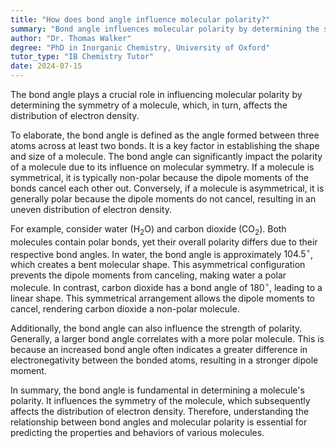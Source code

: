 ```yaml
---
title: "How does bond angle influence molecular polarity?"
summary: "Bond angle influences molecular polarity by determining the symmetry of the molecule, which affects the distribution of electron density."
author: "Dr. Thomas Walker"
degree: "PhD in Inorganic Chemistry, University of Oxford"
tutor_type: "IB Chemistry Tutor"
date: 2024-07-15
---
```


The bond angle plays a crucial role in influencing molecular polarity by determining the symmetry of a molecule, which, in turn, affects the distribution of electron density.

To elaborate, the bond angle is defined as the angle formed between three atoms across at least two bonds. It is a key factor in establishing the shape and size of a molecule. The bond angle can significantly impact the polarity of a molecule due to its influence on molecular symmetry. If a molecule is symmetrical, it is typically non-polar because the dipole moments of the bonds cancel each other out. Conversely, if a molecule is asymmetrical, it is generally polar because the dipole moments do not cancel, resulting in an uneven distribution of electron density.

For example, consider water ($\text{H}_2\text{O}$) and carbon dioxide ($\text{CO}_2$). Both molecules contain polar bonds, yet their overall polarity differs due to their respective bond angles. In water, the bond angle is approximately $104.5^\circ$, which creates a bent molecular shape. This asymmetrical configuration prevents the dipole moments from canceling, making water a polar molecule. In contrast, carbon dioxide has a bond angle of $180^\circ$, leading to a linear shape. This symmetrical arrangement allows the dipole moments to cancel, rendering carbon dioxide a non-polar molecule.

Additionally, the bond angle can also influence the strength of polarity. Generally, a larger bond angle correlates with a more polar molecule. This is because an increased bond angle often indicates a greater difference in electronegativity between the bonded atoms, resulting in a stronger dipole moment.

In summary, the bond angle is fundamental in determining a molecule's polarity. It influences the symmetry of the molecule, which subsequently affects the distribution of electron density. Therefore, understanding the relationship between bond angles and molecular polarity is essential for predicting the properties and behaviors of various molecules.
    